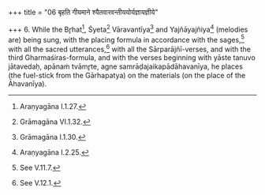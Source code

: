 +++
title = "06 बृहति गीयमाने श्यैतवारवन्तीययोर्यज्ञायज्ञीये"

+++
6. While the Br̥hat[^1], Śyeta[^2] Vāravantīya[^3] and Yajñāyajñiya[^4] (melodies are) being sung, with the placing formula in accordance with the sages,[^5] with all the sacred utterances,[^6] with all the Sārparājñī-verses, and with the third Gharmaśiras-formula, and with the verses beginning with yāste tanuvo jātavedaḥ, apānaṁ tvāmr̥te, agne samrāḍajaikapādāhavanīya, he places (the fuel-stick from the Gārhapatya) on the materials (on the place of the Āhavanīya).  

[^1]: Araṇyagāna I.1.27.  

[^2]: Grāmagāna VI.1.32.  

[^3]: Grāmagāna I.1.30.  

[^4]: Araṇyagāna I.2.25.  

[^5]: See V.11.7.  

[^6]: See V.12.1.

[^7]: See V.12.1.  

[^8]: See V.12.2.  
